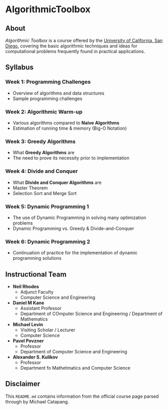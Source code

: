 # AlgorithmicToolbox

## About
*Algorithmic Toolbox* is a course offered by the [University of California, San Diego](https://ucsd.edu), covering the basic algorithmic techniques and ideas for computational problems frequently found in practical applications.  

## Syllabus
### Week 1: Programming Challenges
- Overview of algorithms and data structures
- Sample programming challenges
### Week 2: Algorithmic Warm-up
- Various algorithms compared to **Naive Algorithms**
- Estimation of running time & memory (Big-O Notation)
### Week 3: Greedy Algorithms
- What **Greedy Algorithms** are
- The need to prove its necessity prior to implementation
### Week 4: Divide and Conquer
- What **Divide and Conquer Algorithms** are
- Master Theorem
- Selection Sort and Merge Sort
### Week 5: Dynamic Programming 1
- The use of Dynamic Programming in solving many optimization problems
- Dynamic Programming vs. Greedy & Divide-and-Conquer
### Week 6: Dynamic Programming 2
- Continuation of practice for the implementation of dynamic programming solutions

## Instructional Team
- **Neil Rhodes**
  - Adjunct Faculty
  - Computer Science and Engineering
- **Daniel M Kane**
  - Assistant Professor
  - Department of COmputer Science and Engineering / Department of Mathematics
- **Michael Levin**
  - Visiting Scholar / Lecturer
  - Computer Science
- **Pavel Pevzner**
  - Professor
  - Department of Computer Science and Engineering
- **Alexander S. Kulikov**
  - Professor
  - Department fo Mathetmatics and Computer Science

## Disclaimer
This `README.md` contains information from the official course page parsed through by Michael Catapang.